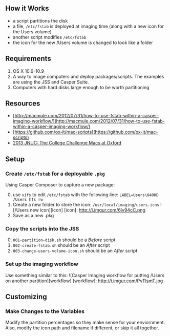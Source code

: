 ## How it Works
+ a script partitions the disk
+ a file, `/etc/fstab` is deployed at imaging time (along with a new icon for the Users volume)
+ another script modifies `/etc/fstab`
+ the icon for the new /Users volume is changed to look like a folder

## Requirements
1. OS X 10.6-10.9
2. A way to image computers and deploy packages/scripts. The examples are using the JSS and Casper Suite.
3. Computers with hard disks large enough to be worth partitioning

## Resources
+ [http://macmule.com/2012/07/31/how-to-use-fstab-within-a-casper-imaging-workflow/](http://macmule.com/2012/07/31/how-to-use-fstab-within-a-casper-imaging-workflow/)
+ [https://github.com/ox-it/mac-scripts](https://github.com/ox-it/mac-scripts)
+ [2013 JNUC: The College Challenge Macs at Oxford](https://mjung.net/publications/20121023-JAMF-NUC-The_College_Challenge-Macs_at_Oxford/Marko%20Jung%20-%20JAMF%20Software%20NUC%202012%20Minneapolis%20-%20Managing%20Macs%20at%20Oxford%20-%2020121018-1455-web.pdf)

## Setup 
### Create `/etc/fstab` for a deployable `.pkg`
Using Casper Composer to capture a new package:

0. use `vifs` to edit `/etc/fstab` with the following line:  `LABEL=Users\040HD /Users hfs rw`
1. Create a new folder to store the icon: `/usr/local/imaging/users.icns`
![/Users new icon][icon]
[icon]: http://i.imgur.com/6lv94cC.png
2. Save as a new .pkg

### Copy the scripts into the JSS

0. `001-partition-disk.sh` should be a _Before_ script
1. `002-create-fstab.sh` should be an _After_ script
2. `003-change-users-volume-icon.sh` should be an _After_ script

### Set up the imaging workflow 
Use something similar to this:
![Casper Imaging workflow for putting /Users on another partition][workflow]
[workflow]: http://i.imgur.com/PvTlsmT.jpg
## Customizing
### Make Changes to the Variables
Modify the partition percentages so they make sense for your enviornment.  Also, modify the icon path and filename if different, or skip it all together.
